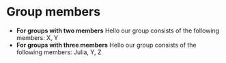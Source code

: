 # Group members

* **For groups with two members** Hello our group consists of the following members: X, Y
* **For groups with three members** Hello our group consists of the following members: Julia, Y, Z
